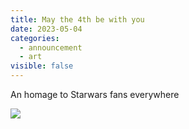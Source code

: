 ```yaml
---
title: May the 4th be with you
date: 2023-05-04
categories:
  - announcement
  - art
visible: false
---
```


An homage to Starwars fans everywhere

![](https://upload.wikimedia.org/wikipedia/commons/7/7b/May_the_4th_be_with_you_%28Star_Wars_Day%29.gif)